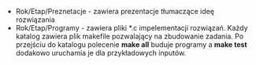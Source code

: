 - Rok/Etap/Preznetacje - zawiera prezentacje tłumaczące ideę rozwiązania
- Rok/Etap/Programy - zawiera pliki *.c impelementacji rozwiązań. Każdy katalog zawiera plik makefile pozwalający na zbudowanie zadania. Po przejściu do katalogu polecenie **make all** buduje programy a **make test** dodakowo uruchamia je dla przykładowych inputów.
